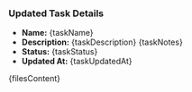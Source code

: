 ### Updated Task Details

- **Name:** {taskName}
- **Description:** {taskDescription}
  {taskNotes}
- **Status:** {taskStatus}
- **Updated At:** {taskUpdatedAt}

{filesContent}

